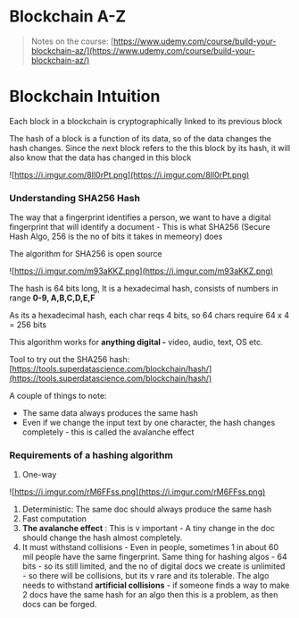 # Blockchain A-Z

> Notes on the course: [https://www.udemy.com/course/build-your-blockchain-az/](https://www.udemy.com/course/build-your-blockchain-az/)

# Blockchain Intuition

Each block in a blockchain is cryptographically linked to its previous block

The hash of a block is a function of its data, so of the data changes the hash changes. Since the next block refers to the this block by its hash, it will also know that the data has changed in this block 

![https://i.imgur.com/8Il0rPt.png](https://i.imgur.com/8Il0rPt.png)

### Understanding SHA256 Hash

The way that a fingerprint identifies a person, we want to have a digital fingerprint that will identify a document - This is what SHA256 (Secure Hash Algo, 256 is the no of bits it takes in memeory) does

The algorithm for SHA256 is open source

![https://i.imgur.com/m93aKKZ.png](https://i.imgur.com/m93aKKZ.png)

The hash is 64 bits long, It is a hexadecimal hash, consists of numbers in range **0-9, A,B,C,D,E,F**

As its a hexadecimal hash, each char reqs 4 bits, so 64 chars require 64 x 4 = 256 bits

This algorithm works for **anything digital -** video, audio, text, OS etc.

Tool to try out the SHA256 hash: [https://tools.superdatascience.com/blockchain/hash/](https://tools.superdatascience.com/blockchain/hash/)

A couple of things to note:

- The same data always produces the same hash
- Even if we change the input text by one character, the hash changes completely - this is called the avalanche effect

### Requirements of a hashing algorithm

1. One-way

![https://i.imgur.com/rM6FFss.png](https://i.imgur.com/rM6FFss.png)

1. Deterministic: The same doc should always produce the same hash
2. Fast computation
3. **The avalanche effect** : This is v important - A tiny change in the doc should change the hash almost completely.
4. It must withstand collisions - Even in people, sometimes 1 in about 60 mil people have the  same fingerprint. Same thing for hashing algos - 64 bits - so its still limited, and the no of digital docs we create is unlimited - so there will be collisions, but its v rare and its tolerable. The algo needs to withstand **artificial collisions** - if someone finds a way to make 2 docs have the same hash for an algo then this is a problem, as then docs can be forged.